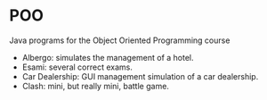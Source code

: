 # POO
Java programs for the Object Oriented Programming course

- Albergo: simulates the management of a hotel.
- Esami: several correct exams.
- Car Dealership: GUI management simulation of a car dealership.
- Clash: mini, but really mini, battle game.
